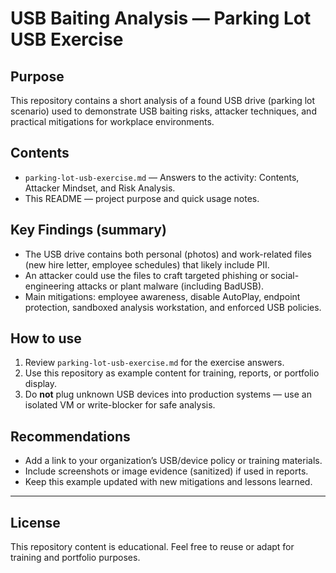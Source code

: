 # USB Baiting Analysis — Parking Lot USB Exercise

## Purpose
This repository contains a short analysis of a found USB drive (parking lot scenario) used to demonstrate USB baiting risks, attacker techniques, and practical mitigations for workplace environments.

## Contents
- `parking-lot-usb-exercise.md` — Answers to the activity: Contents, Attacker Mindset, and Risk Analysis.
- This README — project purpose and quick usage notes.

## Key Findings (summary)
- The USB drive contains both personal (photos) and work-related files (new hire letter, employee schedules) that likely include PII.
- An attacker could use the files to craft targeted phishing or social-engineering attacks or plant malware (including BadUSB).
- Main mitigations: employee awareness, disable AutoPlay, endpoint protection, sandboxed analysis workstation, and enforced USB policies.

## How to use
1. Review `parking-lot-usb-exercise.md` for the exercise answers.
2. Use this repository as example content for training, reports, or portfolio display.
3. Do **not** plug unknown USB devices into production systems — use an isolated VM or write-blocker for safe analysis.

## Recommendations
- Add a link to your organization’s USB/device policy or training materials.
- Include screenshots or image evidence (sanitized) if used in reports.
- Keep this example updated with new mitigations and lessons learned.

---

## License
This repository content is educational. Feel free to reuse or adapt for training and portfolio purposes.
